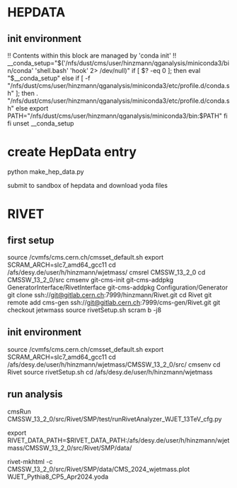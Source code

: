 # HEPDATA

## init environment
 !! Contents within this block are managed by 'conda init' !!
__conda_setup="$('/nfs/dust/cms/user/hinzmann/qganalysis/miniconda3/bin/conda' 'shell.bash' 'hook' 2> /dev/null)"
if [ $? -eq 0 ]; then
    eval "$__conda_setup"
else
    if [ -f "/nfs/dust/cms/user/hinzmann/qganalysis/miniconda3/etc/profile.d/conda.sh" ]; then
        . "/nfs/dust/cms/user/hinzmann/qganalysis/miniconda3/etc/profile.d/conda.sh"
    else
        export PATH="/nfs/dust/cms/user/hinzmann/qganalysis/miniconda3/bin:$PATH"
    fi
fi
unset __conda_setup

# create HepData entry
python make_hep_data.py

submit to sandbox of hepdata and download yoda files

# RIVET

## first setup
source /cvmfs/cms.cern.ch/cmsset_default.sh
export SCRAM_ARCH=slc7_amd64_gcc11
cd /afs/desy.de/user/h/hinzmann/wjetmass/
cmsrel CMSSW_13_2_0
cd CMSSW_13_2_0/src
cmsenv
git-cms-init
git-cms-addpkg GeneratorInterface/RivetInterface
git-cms-addpkg Configuration/Generator
git clone ssh://git@gitlab.cern.ch:7999/hinzmann/Rivet.git
cd Rivet
git remote add cms-gen ssh://git@gitlab.cern.ch:7999/cms-gen/Rivet.git
git checkout jetwmass
source rivetSetup.sh
scram b -j8

## init environment
source /cvmfs/cms.cern.ch/cmsset_default.sh
export SCRAM_ARCH=slc7_amd64_gcc11
cd /afs/desy.de/user/h/hinzmann/wjetmass/CMSSW_13_2_0/src/
cmsenv
cd Rivet
source rivetSetup.sh
cd /afs/desy.de/user/h/hinzmann/wjetmass

## run analysis
cmsRun CMSSW_13_2_0/src/Rivet/SMP/test/runRivetAnalyzer_WJET_13TeV_cfg.py

export RIVET_DATA_PATH=$RIVET_DATA_PATH:/afs/desy.de/user/h/hinzmann/wjetmass/CMSSW_13_2_0/src/Rivet/SMP/data/

rivet-mkhtml -c CMSSW_13_2_0/src/Rivet/SMP/data/CMS_2024_wjetmass.plot WJET_Pythia8_CP5_Apr2024.yoda

